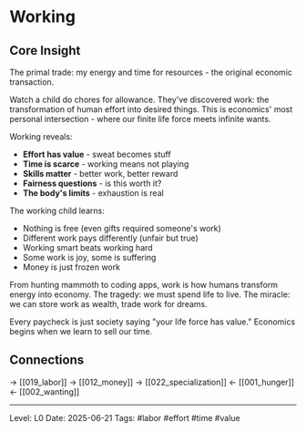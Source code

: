 # Working

## Core Insight
The primal trade: my energy and time for resources - the original economic transaction.

Watch a child do chores for allowance. They've discovered work: the transformation of human effort into desired things. This is economics' most personal intersection - where our finite life force meets infinite wants.

Working reveals:
- **Effort has value** - sweat becomes stuff
- **Time is scarce** - working means not playing
- **Skills matter** - better work, better reward
- **Fairness questions** - is this worth it?
- **The body's limits** - exhaustion is real

The working child learns:
- Nothing is free (even gifts required someone's work)
- Different work pays differently (unfair but true)
- Working smart beats working hard
- Some work is joy, some is suffering
- Money is just frozen work

From hunting mammoth to coding apps, work is how humans transform energy into economy. The tragedy: we must spend life to live. The miracle: we can store work as wealth, trade work for dreams.

Every paycheck is just society saying "your life force has value." Economics begins when we learn to sell our time.

## Connections
→ [[019_labor]]
→ [[012_money]]
→ [[022_specialization]]
← [[001_hunger]]
← [[002_wanting]]

---
Level: L0
Date: 2025-06-21
Tags: #labor #effort #time #value